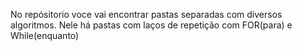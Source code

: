 No repósitorio voce vai encontrar pastas separadas com diversos algoritmos.
Nele há pastas com laços de repetição com FOR(para) e While(enquanto)